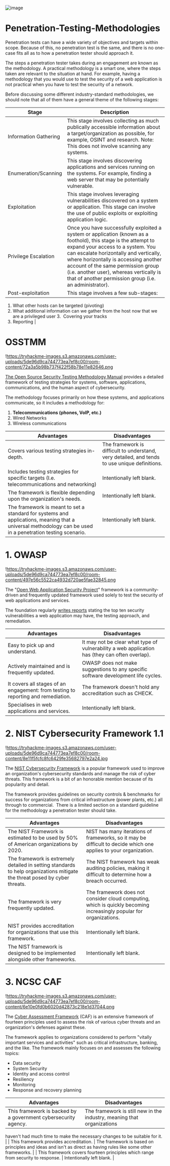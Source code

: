 ![image](https://github.com/0xZipp0/Penetration-Testing-Methodologies/assets/73413581/869236dc-40ca-4e8a-b838-74f1fb786dff)

# Penetration-Testing-Methodologies

Penetration tests can have a wide variety of objectives and targets within scope. Because of this, no penetration test is the same, and there is no one-case fits all as to how a penetration tester should approach it.

The steps a penetration tester takes during an engagement are known as the methodology. A practical methodology is a smart one, where the steps taken are relevant to the situation at hand. For example, having a methodology that you would use to test the security of a web application is not practical when you have to test the security of a network.

Before discussing some different industry-standard methodologies, we should note that all of them have a general theme of the following stages:

| Stage | Description |
| --- | --- |
| Information Gathering | This stage involves collecting as much publically accessible information about a target/organization as possible, for example, OSINT and research. Note: This does not involve scanning any systems. |
| Enumeration/Scanning | This stage involves discovering applications and services running on the systems. For example, finding a web server that may be potentially vulnerable. |
| Exploitation | This stage involves leveraging vulnerabilities discovered on a system or application. This stage can involve the use of public exploits or exploiting application logic. |
| Privilege Escalation | Once you have successfully exploited a system or application (known as a foothold), this stage is the attempt to expand your access to a system. You can escalate horizontally and vertically, where horizontally is accessing another account of the same permission group (i.e. another user), whereas vertically is that of another permission group (i.e. an administrator). |
| Post-exploitation | This stage involves a few sub-stages:

1. What other hosts can be targeted (pivoting)
2. What additional information can we gather from the host now that we are a privileged user
3.  Covering your tracks
4. Reporting |

# **OSSTMM**

!https://tryhackme-images.s3.amazonaws.com/user-uploads/5de96d9ca744773ea7ef8c00/room-content/72a3a5b98b737f422f58b78e11e82646.png

[The Open Source Security Testing Methodology Manual](https://www.isecom.org/OSSTMM.3.pdf) provides a detailed framework of testing strategies for systems, software, applications, communications, and the human aspect of cybersecurity.

The methodology focuses primarily on how these systems, and applications communicate, so it includes a methodology for:

1. **Telecommunications (phones, VoIP, etc.)**
2. Wired Networks
3. Wireless communications

| Advantages | Disadvantages |
| --- | --- |
| Covers various testing strategies in-depth. | The framework is difficult to understand, very detailed, and tends to use unique definitions. |
| Includes testing strategies for specific targets (I.e. telecommunications and networking) | Intentionally left blank. |
| The framework is flexible depending upon the organization's needs. | Intentionally left blank. |
| The framework is meant to set a standard for systems and applications, meaning that a universal methodology can be used in a penetration testing scenario. | Intentionally left blank. |

# 1. **OWASP**

!https://tryhackme-images.s3.amazonaws.com/user-uploads/5de96d9ca744773ea7ef8c00/room-content/497e56c5522ca4932d720ae5fae32845.png

The "[Open Web Application Security Project](https://owasp.org/)" framework is a community-driven and frequently updated framework used solely to test the security of web applications and services.

The foundation regularly [writes reports](https://owasp.org/www-project-top-ten/2017/) stating the top ten security vulnerabilities a web application may have, the testing approach, and remediation.

| Advantages | Disadvantages |
| --- | --- |
| Easy to pick up and understand. | It may not be clear what type of vulnerability a web application has (they can often overlap). |
| Actively maintained and is frequently updated. | OWASP does not make suggestions to any specific software development life cycles. |
| It covers all stages of an engagement: from testing to reporting and remediation. | The framework doesn't hold any accreditation such as CHECK. |
| Specialises in web applications and services. | Intentionally left blank. |

# 2. **NIST Cybersecurity Framework 1.1**

!https://tryhackme-images.s3.amazonaws.com/user-uploads/5de96d9ca744773ea7ef8c00/room-content/8e11f5fcfc8fc6429fe35682797e2a24.jpg

The [NIST Cybersecurity Framework](https://www.nist.gov/cyberframework) is a popular framework used to improve an organization's cybersecurity standards and manage the risk of cyber threats. This framework is a bit of an honorable mention because of its popularity and detail.

The framework provides guidelines on security controls & benchmarks for success for organizations from critical infrastructure (power plants, etc.) all through to commercial.  There is a limited section on a standard guideline for the methodology a penetration tester should take.

| Advantages | Disadvantages |
| --- | --- |
| The NIST Framework is estimated to be used by 50% of American organizations by 2020. | NIST has many iterations of frameworks, so it may be difficult to decide which one applies to your organization. |
| The framework is extremely detailed in setting standards to help organizations mitigate the threat posed by cyber threats. | The NIST framework has weak auditing policies, making it difficult to determine how a breach occurred. |
| The framework is very frequently updated. | The framework does not consider cloud computing, which is quickly becoming increasingly popular for organizations. |
| NIST provides accreditation for organizations that use this framework. | Intentionally left blank. |
| The NIST framework is designed to be implemented alongside other frameworks. | Intentionally left blank. |

# 3. **NCSC CAF**

!https://tryhackme-images.s3.amazonaws.com/user-uploads/5de96d9ca744773ea7ef8c00/room-content/6e10e0fd0b6020d42873c218e1d37044.png

The [Cyber Assessment Framework](https://www.ncsc.gov.uk/collection/caf/caf-principles-and-guidance) (CAF) is an extensive framework of fourteen principles used to assess the risk of various cyber threats and an organization's defenses against these.

The framework applies to organizations considered to perform "vitally important services and activities" such as critical infrastructure, banking, and the like. The framework mainly focuses on and assesses the following topics:

- Data security
- System Security
- Identity and access control
- Resiliency
- Monitoring
- Response and recovery planning

| Advantages | Disadvantages |
| --- | --- |
| This framework is backed by a government cybersecurity agency. | The framework is still new in the industry, meaning that organizations 
haven't had much time to make the necessary changes to be suitable for 
it. |
| This framework provides accreditation. | The framework is based on principles and ideas and isn't as direct as having rules like some other frameworks. |
| This framework covers fourteen principles which range from security to response. | Intentionally left blank. |
